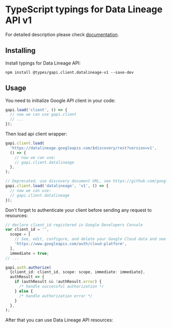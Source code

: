 # TypeScript typings for Data Lineage API v1

For detailed description please check [documentation](https://cloud.google.com/data-catalog).

## Installing

Install typings for Data Lineage API:

```
npm install @types/gapi.client.datalineage-v1 --save-dev
```

## Usage

You need to initialize Google API client in your code:

```typescript
gapi.load('client', () => {
  // now we can use gapi.client
  // ...
});
```

Then load api client wrapper:

```typescript
gapi.client.load(
  'https://datalineage.googleapis.com/$discovery/rest?version=v1',
  () => {
    // now we can use:
    // gapi.client.datalineage
  },
);
```

```typescript
// Deprecated, use discovery document URL, see https://github.com/google/google-api-javascript-client/blob/master/docs/reference.md#----gapiclientloadname----version----callback--
gapi.client.load('datalineage', 'v1', () => {
  // now we can use:
  // gapi.client.datalineage
});
```

Don't forget to authenticate your client before sending any request to resources:

```typescript
// declare client_id registered in Google Developers Console
var client_id = '',
  scope = [
    // See, edit, configure, and delete your Google Cloud data and see the email address for your Google Account.
    'https://www.googleapis.com/auth/cloud-platform',
  ],
  immediate = true;
// ...

gapi.auth.authorize(
  {client_id: client_id, scope: scope, immediate: immediate},
  authResult => {
    if (authResult && !authResult.error) {
      /* handle successful authorization */
    } else {
      /* handle authorization error */
    }
  },
);
```

After that you can use Data Lineage API resources: <!-- TODO: make this work for multiple namespaces -->

```typescript

```

